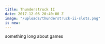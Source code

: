 ```yaml
---
title: Thunderstruck II
date: 2017-12-05 20:40:00 Z
image: "/uploads/thunderstruck-ii-slots.png"
is new: 
---
```


something long about games